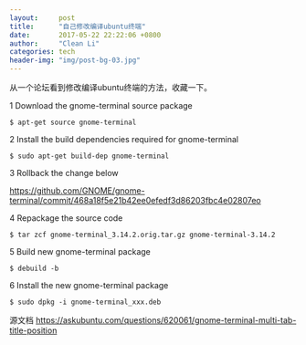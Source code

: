 ```yaml
---
layout:     post
title:      "自己修改编译ubuntu终端"
date:       2017-05-22 22:22:06 +0800
author:     "Clean Li"
categories: tech
header-img: "img/post-bg-03.jpg"
---
```


从一个论坛看到修改编译ubuntu终端的方法，收藏一下。

 1 Download the gnome-terminal source package
```console
$ apt-get source gnome-terminal
```
 2 Install the build dependencies required for gnome-terminal
```console
$ sudo apt-get build-dep gnome-terminal
```
 3 Rollback the change below

<https://github.com/GNOME/gnome-terminal/commit/468a18f5e21b42ee0efedf3d86203fbc4e02807eo>

 4 Repackage the source code
```console
$ tar zcf gnome-terminal_3.14.2.orig.tar.gz gnome-terminal-3.14.2
```
 5 Build new gnome-terminal package
```console
$ debuild -b
```
 6 Install the new gnome-terminal package
```console
$ sudo dpkg -i gnome-terminal_xxx.deb
```
 
源文档 <https://askubuntu.com/questions/620061/gnome-terminal-multi-tab-title-position>
